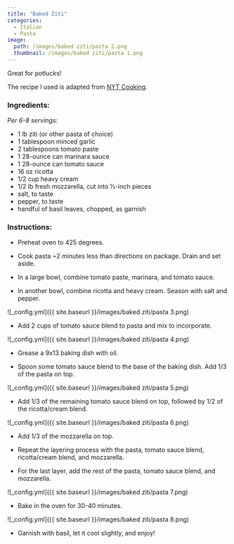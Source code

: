 ```yaml
---
title: "Baked Ziti"
categories:
  - Italian
  - Pasta
image:
  path: /images/baked ziti/pasta 2.png
  thumbnail: /images/baked ziti/pasta 1.png
---
```


Great for potlucks!

The recipe I used is adapted from [NYT Cooking](https://cooking.nytimes.com/recipes/1018954-baked-ziti).

### Ingredients:

_Per 6-8 servings:_

* 1 lb ziti (or other pasta of choice)
* 1 tablespoon minced garlic
* 2 tablespoons tomato paste
* 1 28-ounce can marinara sauce
* 1 28-ounce can tomato sauce
* 16 oz ricotta
* 1/2 cup heavy cream
* 1/2 lb fresh mozzarella, cut into ½-inch pieces
* salt, to taste
* pepper, to taste
* handful of basil leaves, chopped, as garnish


### Instructions:

* Preheat oven to 425 degrees.

* Cook pasta ~2 minutes less than directions on package. Drain and set aside.

* In a large bowl, combine tomato paste, marinara, and tomato sauce.

* In another bowl, combine ricotta and heavy cream. Season with salt and pepper.

![_config.yml]({{ site.baseurl }}/images/baked ziti/pasta 3.png)

* Add 2 cups of tomato sauce blend to pasta and mix to incorporate.

![_config.yml]({{ site.baseurl }}/images/baked ziti/pasta 4.png)

* Grease a 9x13 baking dish with oil.

* Spoon some tomato sauce blend to the base of the baking dish. Add 1/3 of the pasta on top.

![_config.yml]({{ site.baseurl }}/images/baked ziti/pasta 5.png)

* Add 1/3 of the remaining tomato sauce blend on top, followed by 1/2 of the ricotta/cream blend.

![_config.yml]({{ site.baseurl }}/images/baked ziti/pasta 6.png)

* Add 1/3 of the mozzarella on top.

* Repeat the layering process with the pasta, tomato sauce blend, ricotta/cream blend, and mozzarella.

* For the last layer, add the rest of the pasta, tomato sauce blend, and mozzarella.

![_config.yml]({{ site.baseurl }}/images/baked ziti/pasta 7.png)

* Bake in the oven for 30-40 minutes.

![_config.yml]({{ site.baseurl }}/images/baked ziti/pasta 8.png)

* Garnish with basil, let it cool slightly, and enjoy!
